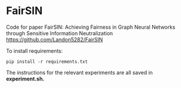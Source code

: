 # FairSIN
Code for paper FairSIN: Achieving Fairness in Graph Neural Networks through Sensitive Information Neutralization 
https://github.com/Landon5282/FairSIN

To install requirements:
```shell
pip install -r requirements.txt
```

The instructions for the relevant experiments are all saved in **experiment.sh.**
